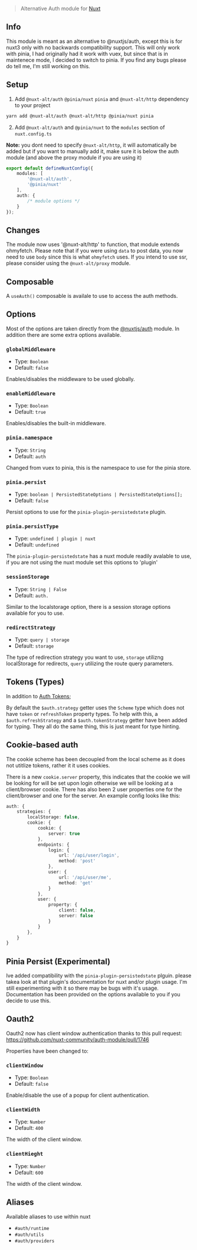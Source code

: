 > Alternative Auth module for [Nuxt](https://nuxt.com)

## Info

This module is meant as an alternative to @nuxtjs/auth, except this is for nuxt3 only with no backwards compatibility support. This will only work with pinia, I had originally had it work with vuex, but since that is in maintenece mode, I decided to switch to pinia. If you find any bugs please do tell me, I'm still working on this.

## Setup

1. Add `@nuxt-alt/auth` `@pinia/nuxt` `pinia` and `@nuxt-alt/http` dependency to your project

```bash
yarn add @nuxt-alt/auth @nuxt-alt/http @pinia/nuxt pinia
```

2. Add `@nuxt-alt/auth` and `@pinia/nuxt` to the `modules` section of `nuxt.config.ts`

**Note:** you dont need to specify `@nuxt-alt/http`, it will automatically be added but if you want to manually add it, make sure it is below the auth module (and above the proxy module if you are using it)

```ts
export default defineNuxtConfig({
    modules: [
        '@nuxt-alt/auth',
        '@pinia/nuxt'
    ],
    auth: {
        /* module options */
    }
});

```

## Changes 

The module now uses '@nuxt-alt/http' to function, that module extends ohmyfetch. Please note that if you were using `data` to post data, you now need to use `body` since this is what `ohmyfetch` uses. If you intend to use ssr, please consider using the `@nuxt-alt/proxy` module.

## Composable

A `useAuth()` composable is availale to use to access the auth methods.

## Options
Most of the options are taken directly from the [@nuxtjs/auth](https://auth.nuxtjs.org/api/options) module. In addition there are some extra options available.

### `globalMiddleware`

- Type: `Boolean`
- Default: `false`

Enables/disables the middleware to be used globally.

### `enableMiddleware`

- Type: `Boolean`
- Default: `true`

Enables/disables the built-in middleware.

### `pinia.namespace`

- Type: `String`
- Default: `auth`

Changed from vuex to pinia, this is the namespace to use for the pinia store.

### `pinia.persist`

- Type: `boolean | PersistedStateOptions | PersistedStateOptions[];`
- Default: `false`

Persist options to use for the `pinia-plugin-persistedstate` plugin.

### `pinia.persistType`

- Type: `undefined | plugin | nuxt`
- Default: `undefined`

The `pinia-plugin-persistedstate` has a nuxt module readily avalable to use, if you are not using the nuxt module set this options to 'plugin'

### `sessionStorage`

- Type: `String | False`
- Default: `auth.`

Similar to the localstorage option, there is a session storage options available for you to use.

### `redirectStrategy`

- Type: `query | storage`
- Default: `storage`

The type of redirection strategy you want to use, `storage` utilizng localStorage for redirects, `query` utilizing the route query parameters.

## Tokens (Types)

In addition to [Auth Tokens](https://auth.nuxtjs.org/api/tokens);

By default the `$auth.strategy` getter uses the `Scheme` type which does not have `token` or `refreshToken` property types. To help with this, a `$auth.refreshStrategy` and a `$auth.tokenStrategy` getter have been added for typing. They all do the same thing, this is just meant for type hinting.

## Cookie-based auth

The cookie scheme has been decoupled from the local scheme as it does not utitlize tokens, rather it it uses cookies.

There is a new `cookie.server` property, this indicates that the cookie we will be looking for will be set upon login otherwise we will be looking at a client/browser cookie. There has also been 2 user properties one for the client/browser and one for the server. An example config looks like this:

```ts
auth: {
    strategies: {
        localStorage: false,
        cookie: {
            cookie: {
                server: true
            },
            endpoints: {
                login: { 
                    url: '/api/user/login', 
                    method: 'post' 
                },
                user: { 
                    url: '/api/user/me', 
                    method: 'get' 
                }
            },
            user: {
                property: {
                    client: false,
                    server: false
                }
            }
        },
    }
}
```

## Pinia Persist (Experimental)

Ive added compatibility with the `pinia-plugin-persistedstate` plguin. please takea look at that plugin's documentation for nuxt and/or plugin usage. I'm still experimenting with it so there may be bugs with it's usage. Documentation has been provided on the options available to you if you decide to use this.

## Oauth2

Oauth2 now has client window authentication thanks to this pull request: https://github.com/nuxt-community/auth-module/pull/1746 

Properties have been changed to:

### `clientWindow`

- Type: `Boolean`
- Default: `false`

Enable/disable the use of a popup for client authentication.

### `clientWidth`

- Type: `Number`
- Default: `400`

The width of the client window.

### `clientHieght`

- Type: `Number`
- Default: `600`

The width of the client window.

## Aliases
Available aliases to use within nuxt

- `#auth/runtime`
- `#auth/utils`
- `#auth/providers`
